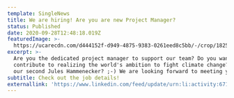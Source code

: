 ```yaml
---
template: SingleNews
title: We are hiring! Are you are new Project Manager?
status: Published
date: 2020-09-28T12:48:18.019Z
featuredImage: >-
  https://ucarecdn.com/d444152f-d949-4875-9383-0261eed8c5bb/-/crop/1825x1541/0,974/-/preview/
excerpt: >-
  Are you the dedicated project manager to support our team? Do you want to
  contribute to realizing the world's ambition to fight climate change? Are you
  our second Jules Hammenecker? ;-) We are looking forward to meeting you!
subtitle: Check out the job details!
externallink: 'https://www.linkedin.com/feed/update/urn:li:activity:6714582786616905728'
---
```


